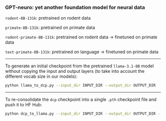 ### GPT-neuro: yet another foundation model for neural data

`rodent-8B-131k`: pretrained on rodent data

`primate-8B-131k`: pretrained on primate data

`rodent-primate-8B-131k`: pretrained on rodent data -> finetuned on primate data

`text-primate-8B-131k`: pretrained on language -> finetuned on primate data

---

To generate an initial checkpoint from the pretrained `llama-3.1-8B` model without copying the input and output layers (to take into account the different vocab size in our models):
```bash
python llama_to_dcp.py --input_dir INPUT_DIR --output_dir OUTPUT_DIR
```

---

To re-consolidate the `dcp` checkpoint into a single `.pth` checkpoint file and push it to HF Hub:
```bash
python dcp_to_llama.py --input_dir INPUT_DIR --output_dir OUTPUT_DIR --hf_repo_name HF_REPO_NAME --push_to_hub
```